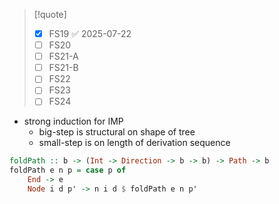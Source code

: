 > [!quote]
> - [x] FS19 ✅ 2025-07-22
> - [ ] FS20
> - [ ] FS21-A
> - [ ] FS21-B
> - [ ] FS22
> - [ ] FS23
> - [ ] FS24

- strong induction for IMP
    - big-step is structural on shape of tree
	- small-step is on length of derivation sequence


```haskell
foldPath :: b -> (Int -> Direction -> b -> b) -> Path -> b
foldPath e n p = case p of
    End -> e
    Node i d p' -> n i d $ foldPath e n p'
```